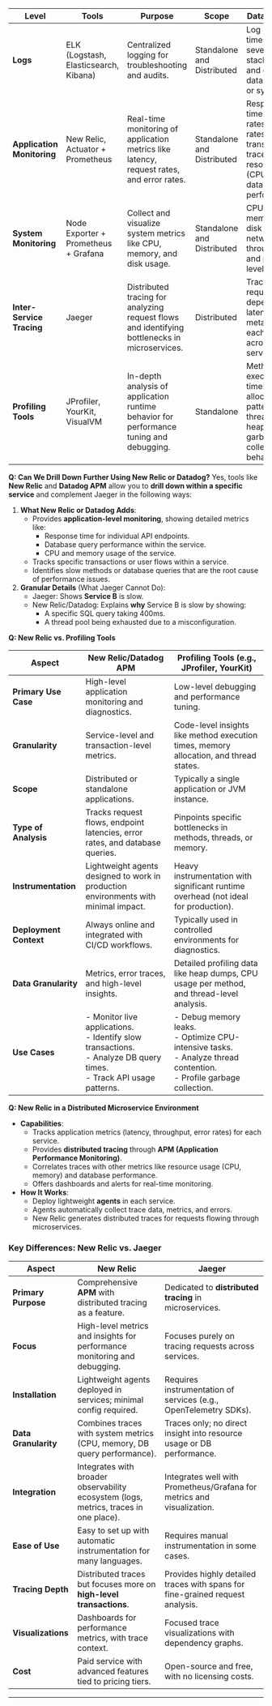 
|**Level**|**Tools**|**Purpose**|**Scope**|**Data Collected**|
|---|---|---|---|---|
|**Logs**|ELK (Logstash, Elasticsearch, Kibana)|Centralized logging for troubleshooting and audits.|Standalone and Distributed|Log messages, timestamps, severity levels, stack traces, and contextual data from apps or systems.|
|**Application Monitoring**|New Relic, Actuator + Prometheus|Real-time monitoring of application metrics like latency, request rates, and error rates.|Standalone and Distributed|Response times, request rates, error rates, transaction traces, resource usage (CPU/memory), database performance.|
|**System Monitoring**|Node Exporter + Prometheus + Grafana|Collect and visualize system metrics like CPU, memory, and disk usage.|Standalone and Distributed|CPU usage, memory usage, disk I/O, network throughput, and process-level metrics.|
|**Inter-Service Tracing**|Jaeger|Distributed tracing for analyzing request flows and identifying bottlenecks in microservices.|Distributed|Trace spans, request dependencies, latencies, and metadata for each request across multiple services.|
|**Profiling Tools**|JProfiler, YourKit, VisualVM|In-depth analysis of application runtime behavior for performance tuning and debugging.|Standalone|Method execution times, memory allocation patterns, thread states, heap dumps, garbage collection behavior.|

**Q: Can We Drill Down Further Using New Relic or Datadog?**
Yes, tools like **New Relic** and **Datadog APM** allow you to **drill down within a specific service** and complement Jaeger in the following ways:
1. **What New Relic or Datadog Adds**:
    - Provides **application-level monitoring**, showing detailed metrics like:
        - Response time for individual API endpoints.
        - Database query performance within the service.
        - CPU and memory usage of the service.
    - Tracks specific transactions or user flows within a service.
    - Identifies slow methods or database queries that are the root cause of performance issues.
2. **Granular Details** (What Jaeger Cannot Do):
    - Jaeger: Shows **Service B** is slow.
    - New Relic/Datadog: Explains **why** Service B is slow by showing:
        - A specific SQL query taking 400ms.
        - A thread pool being exhausted due to a misconfiguration.


 **Q: New Relic vs. Profiling Tools**

| **Aspect**             | **New Relic/Datadog APM**                                                                                                       | **Profiling Tools (e.g., JProfiler, YourKit)**                                                                                  |
| ---------------------- | ------------------------------------------------------------------------------------------------------------------------------- | ------------------------------------------------------------------------------------------------------------------------------- |
| **Primary Use Case**   | High-level application monitoring and diagnostics.                                                                              | Low-level debugging and performance tuning.                                                                                     |
| **Granularity**        | Service-level and transaction-level metrics.                                                                                    | Code-level insights like method execution times, memory allocation, and thread states.                                          |
| **Scope**              | Distributed or standalone applications.                                                                                         | Typically a single application or JVM instance.                                                                                 |
| **Type of Analysis**   | Tracks request flows, endpoint latencies, error rates, and database queries.                                                    | Pinpoints specific bottlenecks in methods, threads, or memory.                                                                  |
| **Instrumentation**    | Lightweight agents designed to work in production environments with minimal impact.                                             | Heavy instrumentation with significant runtime overhead (not ideal for production).                                             |
| **Deployment Context** | Always online and integrated with CI/CD workflows.                                                                              | Typically used in controlled environments for diagnostics.                                                                      |
| **Data Granularity**   | Metrics, error traces, and high-level insights.                                                                                 | Detailed profiling data like heap dumps, CPU usage per method, and thread-level analysis.                                       |
| **Use Cases**          | - Monitor live applications.  <br>- Identify slow transactions.  <br>- Analyze DB query times.  <br>- Track API usage patterns. | - Debug memory leaks.  <br>- Optimize CPU-intensive tasks.  <br>- Analyze thread contention.  <br>- Profile garbage collection. |

**Q: New Relic in a Distributed Microservice Environment**
- **Capabilities**:
    - Tracks application metrics (latency, throughput, error rates) for each service.
    - Provides **distributed tracing** through **APM (Application Performance Monitoring)**.
    - Correlates traces with other metrics like resource usage (CPU, memory) and database performance.
    - Offers dashboards and alerts for real-time monitoring.
- **How It Works**:
    - Deploy lightweight **agents** in each service.
    - Agents automatically collect trace data, metrics, and errors.
    - New Relic generates distributed traces for requests flowing through microservices.

### **Key Differences: New Relic vs. Jaeger**

|**Aspect**|**New Relic**|**Jaeger**|
|---|---|---|
|**Primary Purpose**|Comprehensive **APM** with distributed tracing as a feature.|Dedicated to **distributed tracing** in microservices.|
|**Focus**|High-level metrics and insights for performance monitoring and debugging.|Focuses purely on tracing requests across services.|
|**Installation**|Lightweight agents deployed in services; minimal config required.|Requires instrumentation of services (e.g., OpenTelemetry SDKs).|
|**Data Granularity**|Combines traces with system metrics (CPU, memory, DB query performance).|Traces only; no direct insight into resource usage or DB performance.|
|**Integration**|Integrates with broader observability ecosystem (logs, metrics, traces in one place).|Integrates well with Prometheus/Grafana for metrics and visualization.|
|**Ease of Use**|Easy to set up with automatic instrumentation for many languages.|Requires manual instrumentation in some cases.|
|**Tracing Depth**|Distributed traces but focuses more on **high-level transactions**.|Provides highly detailed traces with spans for fine-grained request analysis.|
|**Visualizations**|Dashboards for performance metrics, with trace context.|Focused trace visualizations with dependency graphs.|
|**Cost**|Paid service with advanced features tied to pricing tiers.|Open-source and free, with no licensing costs.|

---